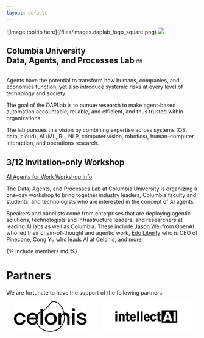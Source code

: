 ```yaml
---
layout: default
---
```


<div>
<div style="display:inline-block">
  ![image tooltip here](/files/images.daplab_logo_square.png)
  <img src="daplab_logo_square.png">
</div>
<div style="display:inline-block">
  <h2>
  Columbia University<br>
  Data, Agents, and Processes Lab
  </h2>
</div>
##  

Agents have the potential to transform how humans, companies, and economies function, yet also introduce systemic risks at every level of technology and society.

The goal of the DAPLab is to pursue research to make agent-based automation accountable, reliable, and efficient, and thus trusted within organizations.

The lab pursues this vision by combining expertise across systems (OS, data, cloud), AI (ML, RL, NLP, computer vision, robotics), human-computer interaction, and operations research.


## 3/12 Invitation-only Workshop

<div class="callout-container">
<a class="callout" href="https://daplab.cs.columbia.edu/workshop/index.html">AI Agents for Work Workshop Info</a>
</div>

The Data, Agents, and Processes Lab at Columbia University is organizing a one-day workshop to bring together industry leaders, Columbia faculty and students, and technologists who are interested in the concept of AI agents.

Speakers and panelists come from enterprises that are deploying agentic solutions, technologists and infrastructure leaders, and researchers at leading AI labs as well as Columbia. These include [Jason Wei](https://www.linkedin.com/in/jason-wei-5a7323b0/) from OpenAI who led their chain-of-thought and agentic work, [Edo Liberty](https://www.linkedin.com/in/edo-liberty-4380164/) who is CEO of Pinecone, [Cong Yu](https://www.linkedin.com/in/congyu) who leads AI at Celonis, and more.




{% include members.md %}



# Partners

We are fortunate to have the support of the following partners:


<div style="display: flex; justify-content: center; align-items: center; gap: 40px;">
  <img src="files/images/partner-celonis.svg" alt="Celonis" style="height: 80px;">
  <img src="files/images/partner-intellect.svg" alt="Intellect" style="height: 80px;">
</div>


